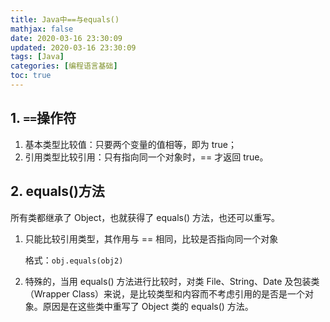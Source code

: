 ```yaml
---
title: Java中==与equals()
mathjax: false
date: 2020-03-16 23:30:09
updated: 2020-03-16 23:30:09
tags: [Java]
categories: [编程语言基础]
toc: true
---
```


## 1. `==`操作符

1. 基本类型比较值：只要两个变量的值相等，即为 true；
2. 引用类型比较引用：只有指向同一个对象时，== 才返回 true。

## 2. equals()方法

所有类都继承了 Object，也就获得了  equals() 方法，也还可以重写。

1. 只能比较引用类型，其作用与 == 相同，比较是否指向同一个对象

    格式：`obj.equals(obj2)`

2. 特殊的，当用 equals() 方法进行比较时，对类 File、String、Date 及包装类（Wrapper Class）来说，是比较类型和内容而不考虑引用的是否是一个对象。原因是在这些类中重写了 Object 类的 equals() 方法。

<!--more-->